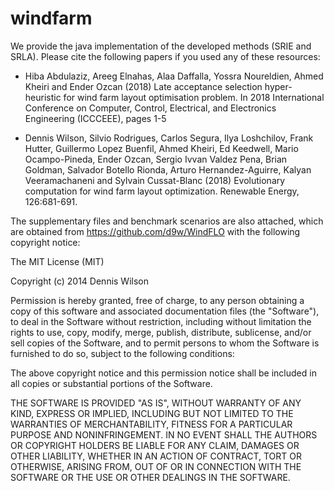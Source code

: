 # windfarm

We provide the java implementation of the developed methods (SRIE and SRLA). Please cite the following papers if you used any of these resources:

* Hiba Abdulaziz, Areeg Elnahas, Alaa Daffalla, Yossra Noureldien, Ahmed Kheiri and Ender Ozcan (2018) Late acceptance selection hyper-heuristic for wind farm layout optimisation problem. In 2018 International Conference on Computer, Control, Electrical, and Electronics Engineering (ICCCEEE), pages 1-5

* Dennis Wilson, Silvio Rodrigues, Carlos Segura, Ilya Loshchilov, Frank Hutter, Guillermo Lopez Buenfil, Ahmed Kheiri, Ed Keedwell, Mario Ocampo-Pineda, Ender Ozcan, Sergio Ivvan Valdez Pena, Brian Goldman, Salvador Botello Rionda, Arturo Hernandez-Aguirre, Kalyan Veeramachaneni and Sylvain Cussat-Blanc (2018) Evolutionary computation for wind farm layout optimization. Renewable Energy, 126:681-691.

The supplementary files and benchmark scenarios are also attached, which are obtained from https://github.com/d9w/WindFLO with the following copyright notice:

The MIT License (MIT)

Copyright (c) 2014 Dennis Wilson

Permission is hereby granted, free of charge, to any person obtaining a copy
of this software and associated documentation files (the "Software"), to deal
in the Software without restriction, including without limitation the rights
to use, copy, modify, merge, publish, distribute, sublicense, and/or sell
copies of the Software, and to permit persons to whom the Software is
furnished to do so, subject to the following conditions:

The above copyright notice and this permission notice shall be included in all
copies or substantial portions of the Software.

THE SOFTWARE IS PROVIDED "AS IS", WITHOUT WARRANTY OF ANY KIND, EXPRESS OR
IMPLIED, INCLUDING BUT NOT LIMITED TO THE WARRANTIES OF MERCHANTABILITY,
FITNESS FOR A PARTICULAR PURPOSE AND NONINFRINGEMENT. IN NO EVENT SHALL THE
AUTHORS OR COPYRIGHT HOLDERS BE LIABLE FOR ANY CLAIM, DAMAGES OR OTHER
LIABILITY, WHETHER IN AN ACTION OF CONTRACT, TORT OR OTHERWISE, ARISING FROM,
OUT OF OR IN CONNECTION WITH THE SOFTWARE OR THE USE OR OTHER DEALINGS IN THE
SOFTWARE.
